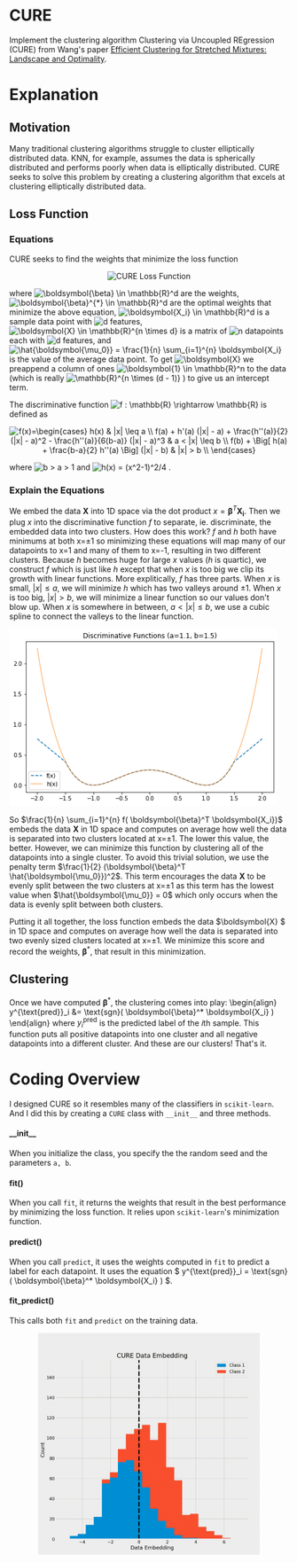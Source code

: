 # CURE
Implement the clustering algorithm Clustering via Uncoupled  REgression (CURE) from Wang's paper [Efficient Clustering for Stretched Mixtures: Landscape and Optimality](https://arxiv.org/abs/2003.09960).

# Explanation

## Motivation
Many traditional clustering algorithms struggle to cluster elliptically distributed data. KNN, for example, assumes the data is spherically distributed and performs poorly when data is elliptically distributed. CURE seeks to solve this problem by creating a clustering algorithm that excels at clustering elliptically distributed data.

## Loss Function

### Equations

CURE seeks to find the weights that minimize the loss function

<p align="center">
<img 
     src="https://latex.codecogs.com/svg.image?\boldsymbol{\beta}^*&space;=&space;&space;&space;&space;&space;\underset{&space;\boldsymbol{\beta}&space;\in&space;\mathbb{R}^{d}}{\arg\min}&space;&space;&space;&space;\bigg\{&space;&space;&space;&space;&space;\frac{1}{n}&space;\sum_{i=1}^{n}&space;&space;&space;&space;f(&space;\boldsymbol{\beta}^T&space;\boldsymbol{X_i})&space;&space;&space;&space;&plus;&space;&space;&space;&space;\frac{1}{2}&space;(\boldsymbol{\beta}^T&space;\hat{\boldsymbol{\mu_0}})^2&space;&space;&space;&space;\bigg\}" title="\boldsymbol{\beta}^* = \underset{ \boldsymbol{\beta} \in \mathbb{R}^{d}}{\arg\min} \bigg\{ \frac{1}{n} \sum_{i=1}^{n} f( \boldsymbol{\beta}^T \boldsymbol{X_i}) + \frac{1}{2} (\boldsymbol{\beta}^T \hat{\boldsymbol{\mu_0}})^2 \bigg\}"
     alt="CURE Loss Function"
     />
</>

where 
    <img src="https://latex.codecogs.com/svg.image?\boldsymbol{\beta}&space;\in&space;\mathbb{R}^d" title="\boldsymbol{\beta} \in \mathbb{R}^d" /> 
are the weights, 
    <img src="https://latex.codecogs.com/svg.image?\boldsymbol{\beta}^{*}&space;\in&space;\mathbb{R}^d" title="\boldsymbol{\beta}^{*} \in \mathbb{R}^d" />
are the optimal weights that minimize the above equation, 
    <img src="https://latex.codecogs.com/svg.image?\boldsymbol{X_i}&space;\in&space;\mathbb{R}^d" title="\boldsymbol{X_i} \in \mathbb{R}^d" />
is a sample data point with 
    <img src="https://latex.codecogs.com/svg.image?d" title="d" />
features, 
    <img src="https://latex.codecogs.com/svg.image?\boldsymbol{X}&space;\in&space;\mathbb{R}^{n&space;\times&space;d}" title="\boldsymbol{X} \in \mathbb{R}^{n \times d}" />
is a matrix of 
    <img src="https://latex.codecogs.com/svg.image?n" title="n" />
datapoints each with
    <img src="https://latex.codecogs.com/svg.image?d" title="d" />
features, and 
    <img src="https://latex.codecogs.com/svg.image?\hat{\boldsymbol{\mu_0}}&space;=&space;1/n&space;\sum\nolimits_{i=1}^{n}&space;\boldsymbol{X_i}" title="\hat{\boldsymbol{\mu_0}} = \frac{1}{n} \sum_{i=1}^{n} \boldsymbol{X_i}" />
is the value of the average data point. To get 
    <img src="https://latex.codecogs.com/svg.image?\boldsymbol{X}" title="\boldsymbol{X}" />
we preappend a column of ones 
    <img src="https://latex.codecogs.com/svg.image?\boldsymbol{1}&space;\in&space;\mathbb{R}^n" title="\boldsymbol{1} \in \mathbb{R}^n" />
to the data (which is really 
    <img src="https://latex.codecogs.com/svg.image?\mathbb{R}^{n&space;\times&space;(d&space;-&space;1)}" title="\mathbb{R}^{n \times (d - 1)}" />
) to give us an intercept term. 

The discriminative function <img src="https://latex.codecogs.com/svg.image?f&space;:&space;\mathbb{R}&space;\rightarrow&space;\mathbb{R}" title="f : \mathbb{R} \rightarrow \mathbb{R}" /> is defined as

<p align="center">
<img src="https://latex.codecogs.com/svg.image?f(x)=\begin{cases}&space;&space;&space;&space;&space;&space;&space;&space;h(x)&space;&space;&space;&space;&space;&space;&space;&space;&&space;&space;&space;&space;&space;&space;&space;&space;&space;|x|&space;\leq&space;a&space;&space;&space;&space;&space;&space;&space;&space;&space;\\&space;&space;&space;&space;&space;&space;&space;&space;f(a)&space;&plus;&space;h'(a)&space;(|x|&space;-&space;a)&space;&space;&space;&space;&space;&space;&space;&space;&space;&plus;&space;\frac{h''(a)}{2}&space;(|x|&space;-&space;a)^2&space;&space;&space;&space;&space;&space;&space;&space;&space;-&space;\frac{h''(a)}{6(b-a)}&space;(|x|&space;-&space;a)^3&space;&space;&space;&space;&space;&space;&space;&space;&&space;&space;&space;&space;&space;&space;&space;&space;&space;a&space;<&space;|x|&space;\leq&space;b&space;&space;&space;&space;&space;&space;&space;&space;&space;\\&space;&space;&space;&space;&space;&space;&space;&space;f(b)&space;&space;&space;&space;&space;&space;&space;&space;&space;&plus;&space;\Big[&space;h(a)&space;&plus;&space;\frac{b-a}{2}&space;h''(a)&space;\Big]&space;(|x|&space;-&space;b)&space;&space;&space;&space;&space;&space;&space;&space;&&space;&space;&space;&space;&space;&space;&space;&space;&space;|x|&space;>&space;b&space;&space;&space;&space;&space;&space;&space;&space;\\&space;&space;&space;&space;\end{cases}" title="f(x)=\begin{cases} h(x) & |x| \leq a \\ f(a) + h'(a) (|x| - a) + \frac{h''(a)}{2} (|x| - a)^2 - \frac{h''(a)}{6(b-a)} (|x| - a)^3 & a < |x| \leq b \\ f(b) + \Big[ h(a) + \frac{b-a}{2} h''(a) \Big] (|x| - b) & |x| > b \\ \end{cases}" />
</>

where 
    <img src="https://latex.codecogs.com/svg.image?b&space;>&space;a&space;>&space;1" title="b > a > 1" />
and 
    <img src="https://latex.codecogs.com/svg.image?h(x)&space;=&space;(x^2-1)^2/4" title="h(x) = (x^2-1)^2/4" />
.

### Explain the Equations

We embed the data $\boldsymbol{X}$ into 1D space via the dot product $x = \boldsymbol{\beta}^T \boldsymbol{X_i}$. Then we plug $x$ into the discriminative function $f$ to separate, ie. discriminate, the embedded data into two clusters. How does this work? $f$ and $h$ both have minimums at both x=±1 so minimizing these equations will map many of our datapoints to x=1 and many of them to x=-1, resulting in two different clusters. Because $h$ becomes huge for large $x$ values ($h$ is quartic), we construct $f$ which is just like $h$ except that when $x$ is too big we clip its growth with linear functions. More explitically, $f$ has three parts. When $x$ is small, $|x| \leq a$, we will minimize $h$ which has two valleys around ±1. When $x$ is too big, $|x| > b$, we will minimize a linear function so our values don't blow up. When $x$ is somewhere in between, $a < |x| \leq b$, we use a cubic spline to connect the valleys to the linear function.

![Discriminate functions](/reports/figures/discriminant.png)

So $\frac{1}{n} \sum_{i=1}^{n} f( \boldsymbol{\beta}^T \boldsymbol{X_i})$ embeds the data $\boldsymbol{X}$ in 1D space and computes on average how well the data is separated into two clusters located at x=±1. The lower this value, the better. However, we can minimize this function by clustering all of the datapoints into a single cluster. To avoid this trivial solution, we use the penalty term $\frac{1}{2} (\boldsymbol{\beta}^T \hat{\boldsymbol{\mu_0}})^2$. This term encourages the data $\boldsymbol{X}$ to be evenly split between the two clusters at x=±1 as this term has the lowest value when $\hat{\boldsymbol{\mu_0}} = 0$ which only occurs when the data is evenly split between both clusters. 

Putting it all together, the loss function embeds the data $\boldsymbol{X} $ in 1D space and computes on average how well the data is separated into two evenly sized clusters located at x=±1. We minimize this score and record the weights, $\boldsymbol{\beta}^*$, that result in this minimization.

## Clustering
Once we have computed $\boldsymbol{\beta}^*$, the clustering comes into play:
\begin{align}
    y^{\text{pred}}_i
    &= 
    \text{sgn}( \boldsymbol{\beta}^* \boldsymbol{X_i} ) 
\end{align}
where $y^{\text{pred}}_i$ is the predicted label of the $i$th sample. This function puts all positive datapoints into one cluster and all negative datapoints into a different cluster. And these are our clusters! That's it.

# Coding Overview

I designed CURE so it resembles many of the classifiers in `scikit-learn`. And I did this by creating a `CURE` class with `__init__` and three methods.

#### \_\_init__
When you initialize the class, you specify the the random seed and the parameters `a, b`.

#### fit()
When you call `fit`, it returns the weights that result in the best performance by minimizing the loss function. It relies upon `scikit-learn`'s minimization function.

#### predict()
When you call `predict`, it uses the weights computed in `fit` to predict a label for each datapoint. It uses the equation
$ y^{\text{pred}}_i = \text{sgn}( \boldsymbol{\beta}^* \boldsymbol{X_i} ) $.

#### fit_predict()
This calls both `fit` and `predict` on the training data.


<p align="center">
    <img src="/reports/figures/experiment1/cure_animation.gif" alt="GIF of CURE" width="400" height="400" />
</p>
